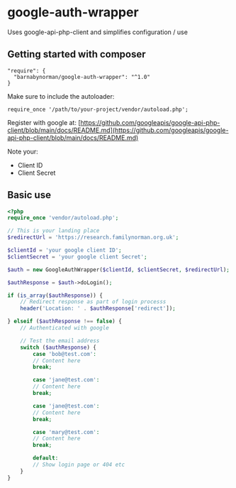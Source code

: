# google-auth-wrapper
Uses google-api-php-client and simplifies configuration / use
## Getting started with composer
```
"require": {
  "barnabynorman/google-auth-wrapper": "^1.0"
}
```
Make sure to include the autoloader:
```
require_once '/path/to/your-project/vendor/autoload.php';
```
Register with google at:
[https://github.com/googleapis/google-api-php-client/blob/main/docs/README.md](https://github.com/googleapis/google-api-php-client/blob/main/docs/README.md)

Note your:
- Client ID
- Client Secret

## Basic use
```php
<?php
require_once 'vendor/autoload.php';

// This is your landing place
$redirectUrl = 'https://research.familynorman.org.uk';

$clientId = 'your google client ID';
$clientSecret = 'your google client Secret';

$auth = new GoogleAuthWrapper($clientId, $clientSecret, $redirectUrl);

$authResponse = $auth->doLogin();

if (is_array($authResponse)) {
    // Redirect response as part of login processs
	header('Location: ' . $authResponse['redirect']);

} elseif ($authResponse !== false) {
    // Authenticated with google

    // Test the email address
    switch ($authResponse) {
        case 'bob@test.com':
        // Content here
        break;

        case 'jane@test.com':
        // Content here
        break;

        case 'jane@test.com':
        // Content here
        break;

        case 'mary@test.com':
        // Content here
        break;

        default:
        // Show login page or 404 etc
    }
}
```